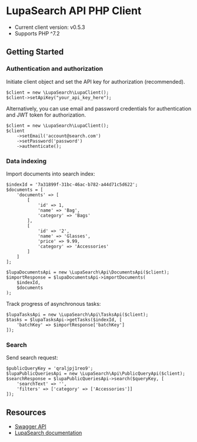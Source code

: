 # LupaSearch API PHP Client

- Current client version: v0.5.3
- Supports PHP ^7.2

## Getting Started

### Authentication and authorization

Initiate client object and set the API key for authorization (recommended). 

```
$client = new \LupaSearch\LupaClient();
$client->setApiKey("your_api_key_here");
```

Alternatively, you can use email and password credentials for authentication and JWT token for authorization.

```
$client = new \LupaSearch\LupaClient();
$client
    ->setEmail('account@search.com')
    ->setPassword('password')
    ->authenticate();
```

### Data indexing

Import documents into search index:

```
$indexId = '7a31899f-31bc-46ac-b782-a44d71c5d622';
$documents = [
    'documents' => [
        [
            'id' => 1,
            'name' => 'Bag',
            'category' => 'Bags'
        ],
        [
            'id' => '2',
            'name' => 'Glasses',
            'price' => 9.99,
            'category' => 'Accessories'
        ]
    ]
];

$lupaDocumentsApi = new \LupaSearch\Api\DocumentsApi($client);
$importResponse = $lupaDocumentsApi->importDocuments(
    $indexId,
    $documents
);
```

Track progress of asynchronous tasks:

```
$lupaTasksApi = new \LupaSearch\Api\TasksApi($client);
$tasks = $lupaTasksApi->getTasks($indexId, [
    'batchKey' => $importResponse['batchKey']
]);
```

### Search

Send search request:

```
$publicQueryKey = 'qraljpj1reo9';
$lupaPublicQueriesApi = new \LupaSearch\Api\PublicQueryApi($client);
$searchResponse = $lupaPublicQueriesApi->search($queryKey, [
    'searchText' => '',
    'filters' => ['category' => ['Accessories']]
]);
```

## Resources

- [Swagger API](https://api.lupasearch.com/docs/)
- [LupaSearch documentation](https://console.lupasearch.com/docs/getting-started/overview)
